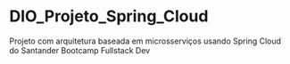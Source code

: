 # DIO_Projeto_Spring_Cloud
Projeto com arquitetura baseada em microsserviços usando Spring Cloud do Santander Bootcamp Fullstack Dev
